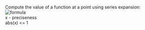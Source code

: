 Compute the value of a function at a point using series expansion: <br>
![formula](https://i.imgur.com/GP7Zv0Q.png)
<br> x - preciseness <br>
abs(x) <= 1
